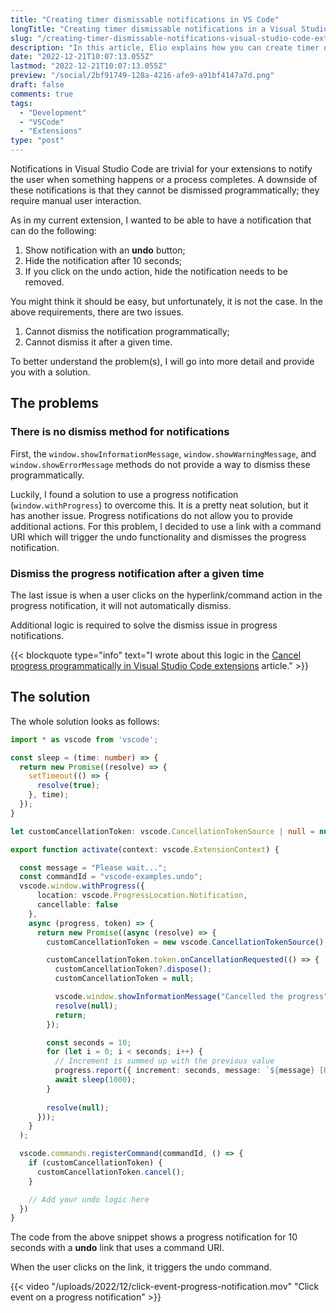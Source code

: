 ```yaml
---
title: "Creating timer dismissable notifications in VS Code"
longTitle: "Creating timer dismissable notifications in a Visual Studio Code extension"
slug: "/creating-timer-dismissable-notifications-visual-studio-code-extension/"
description: "In this article, Elio explains how you can create timer dismissable notifications for your Visual Studio Code extensions."
date: "2022-12-21T10:07:13.055Z"
lastmod: "2022-12-21T10:07:13.055Z"
preview: "/social/2bf91749-128a-4216-afe9-a91bf4147a7d.png"
draft: false
comments: true
tags:
  - "Development"
  - "VSCode"
  - "Extensions"
type: "post"
---
```


Notifications in Visual Studio Code are trivial for your extensions to notify the user when something happens or a process completes. A downside of these notifications is that they cannot be dismissed programmatically; they require manual user interaction.

As in my current extension, I wanted to be able to have a notification that can do the following:

1. Show notification with an **undo** button;
2. Hide the notification after 10 seconds;
3. If you click on the undo action, hide the notification needs to be removed.

You might think it should be easy, but unfortunately, it is not the case. In the above requirements, there are two issues.

1. Cannot dismiss the notification programmatically;
2. Cannot dismiss it after a given time.

To better understand the problem(s), I will go into more detail and provide you with a solution.

## The problems

### There is no dismiss method for notifications

First, the `window.showInformationMessage`, `window.showWarningMessage`, and `window.showErrorMessage` methods do not provide a way to dismiss these programmatically.

Luckily, I found a solution to use a progress notification (`window.withProgress`) to overcome this. It is a pretty neat solution, but it has another issue. Progress notifications do not allow you to provide additional actions. For this problem, I decided to use a link with a command URI which will trigger the undo functionality and dismisses the progress notification.

### Dismiss the progress notification after a given time

The last issue is when a user clicks on the hyperlink/command action in the progress notification, it will not automatically dismiss.

Additional logic is required to solve the dismiss issue in progress notifications.

{{< blockquote type="info" text="I wrote about this logic in the [Cancel progress programmatically in Visual Studio Code extensions](https://www.eliostruyf.com/cancel-progress-programmatically-visual-studio-code-extensions/) article." >}}

## The solution

The whole solution looks as follows:

```typescript
import * as vscode from 'vscode';

const sleep = (time: number) => {
  return new Promise((resolve) => {
    setTimeout(() => {
      resolve(true);
    }, time);
  });
}

let customCancellationToken: vscode.CancellationTokenSource | null = null;

export function activate(context: vscode.ExtensionContext) {

  const message = "Please wait...";
  const commandId = "vscode-examples.undo";
  vscode.window.withProgress({
      location: vscode.ProgressLocation.Notification,
      cancellable: false
    },
    async (progress, token) => {
      return new Promise((async (resolve) => {
        customCancellationToken = new vscode.CancellationTokenSource();

        customCancellationToken.token.onCancellationRequested(() => {
          customCancellationToken?.dispose();
          customCancellationToken = null;

          vscode.window.showInformationMessage("Cancelled the progress");
          resolve(null);
          return;
        });

        const seconds = 10;
        for (let i = 0; i < seconds; i++) {
          // Increment is summed up with the previous value
          progress.report({ increment: seconds, message: `${message} [Undo](command:${commandId})` })
          await sleep(1000);
        }
        
        resolve(null);
      }));
    }
  );

  vscode.commands.registerCommand(commandId, () => {
    if (customCancellationToken) {
      customCancellationToken.cancel();
    }

    // Add your undo logic here
  })
}
```

The code from the above snippet shows a progress notification for 10 seconds with a **undo** link that uses a command URI.

When the user clicks on the link, it triggers the undo command.

{{< video "/uploads/2022/12/click-event-progress-notification.mov" "Click event on a progress notification" >}}
